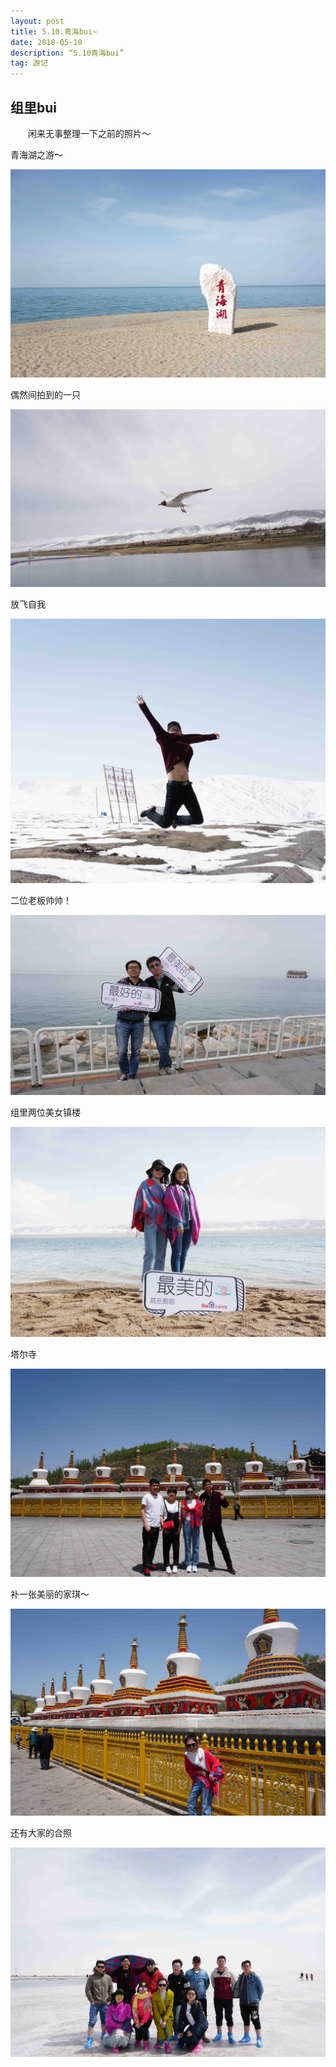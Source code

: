 ```yaml
---
layout: post
title: 5.10.青海bui~
date: 2018-05-10 
description: “5.10青海bui”
tag: 游记
---
```



## 组里bui

&emsp;&emsp;闲来无事整理一下之前的照片～

青海湖之游～

![avatar](/images/qinghai20180510/7.jpg)


偶然间拍到的一只

![avatar](/images/qinghai20180510/1.jpg)

放飞自我

![avatar](/images/qinghai20180510/4.jpg)


二位老板帅帅！

![avatar](/images/qinghai20180510/2.jpg)


组里两位美女镇楼

![avatar](/images/qinghai20180510/3.jpg)


塔尔寺

![avatar](/images/qinghai20180510/6.jpg)


补一张美丽的家琪～

![avatar](/images/qinghai20180510/5.jpg)

还有大家的合照

![avatar](/images/qinghai20180510/8.jpg)






